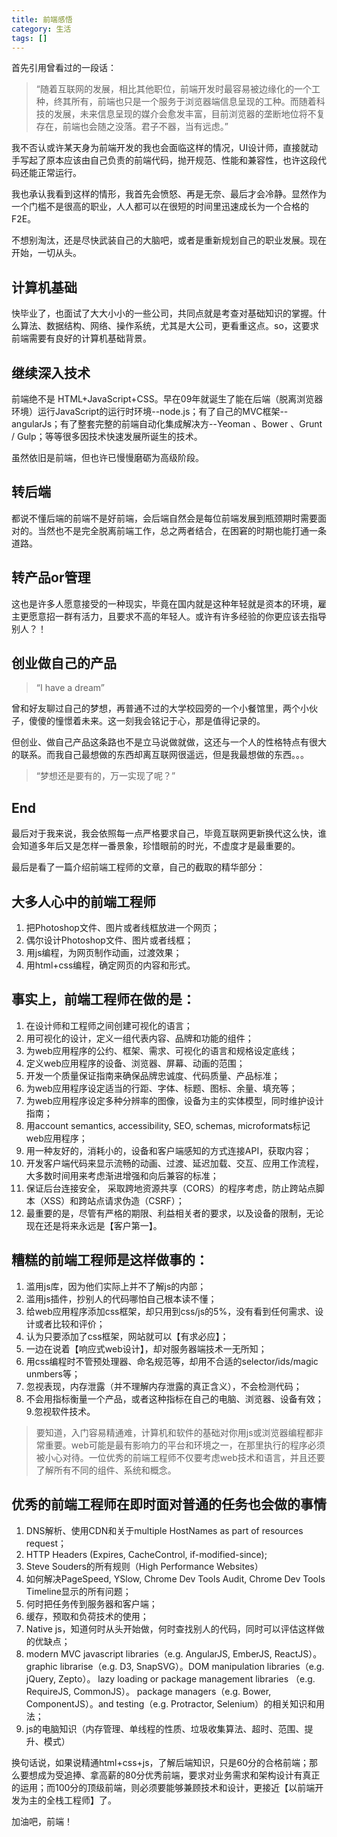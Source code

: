 ```yaml
---
title: 前端感悟
category: 生活
tags: []
---
```


首先引用曾看过的一段话：

> “随着互联网的发展，相比其他职位，前端开发时最容易被边缘化的一个工种，终其所有，前端也只是一个服务于浏览器端信息呈现的工种。而随着科技的发展，未来信息呈现的媒介会愈发丰富，目前浏览器的垄断地位将不复存在，前端也会随之没落。君子不器，当有远虑。”

我不否认或许某天身为前端开发的我也会面临这样的情况，UI设计师，直接就动手写起了原本应该由自己负责的前端代码，抛开规范、性能和兼容性，也许这段代码还能正常运行。

我也承认我看到这样的情形，我首先会愤怒、再是无奈、最后才会冷静。显然作为一个门槛不是很高的职业，人人都可以在很短的时间里迅速成长为一个合格的F2E。

不想别淘汰，还是尽快武装自己的大脑吧，或者是重新规划自己的职业发展。现在开始，一切从头。

## 计算机基础

快毕业了，也面试了大大小小的一些公司，共同点就是考查对基础知识的掌握。什么算法、数据结构、网络、操作系统，尤其是大公司，更看重这点。so，这要求前端需要有良好的计算机基础背景。

## 继续深入技术

前端绝不是 HTML+JavaScript+CSS。早在09年就诞生了能在后端（脱离浏览器环境）运行JavaScript的运行时环境--node.js；有了自己的MVC框架--angularJs；有了整套完整的前端自动化集成解决方--Yeoman 、Bower 、Grunt / Gulp；等等很多因技术快速发展所诞生的技术。

虽然依旧是前端，但也许已慢慢磨砺为高级阶段。

## 转后端

都说不懂后端的前端不是好前端，会后端自然会是每位前端发展到瓶颈期时需要面对的。当然也不是完全脱离前端工作，总之两者结合，在困窘的时期也能打通一条道路。

## 转产品or管理

这也是许多人愿意接受的一种现实，毕竟在国内就是这种年轻就是资本的环境，雇主更愿意招一群有活力，且要求不高的年轻人。或许有许多经验的你更应该去指导别人？！

## 创业做自己的产品

> “I have a dream”

曾和好友聊过自己的梦想，再普通不过的大学校园旁的一个小餐馆里，两个小伙子，傻傻的憧憬着未来。这一刻我会铭记于心，那是值得记录的。

但创业、做自己产品这条路也不是立马说做就做，这还与一个人的性格特点有很大的联系。而我自己最想做的东西却离互联网很遥远，但是我最想做的东西。。。

> “梦想还是要有的，万一实现了呢？”

## End

最后对于我来说，我会依照每一点严格要求自己，毕竟互联网更新换代这么快，谁会知道多年后又是怎样一番景象，珍惜眼前的时光，不虚度才是最重要的。

最后是看了一篇介绍前端工程师的文章，自己的截取的精华部分：

## 大多人心中的前端工程师

1. 把Photoshop文件、图片或者线框放进一个网页；
2. 偶尔设计Photoshop文件、图片或者线框；
3. 用js编程，为网页制作动画，过渡效果；
4. 用html+css编程，确定网页的内容和形式。

## 事实上，前端工程师在做的是：

1. 在设计师和工程师之间创建可视化的语言；
2. 用可视化的设计，定义一组代表内容、品牌和功能的组件；
3. 为web应用程序的公约、框架、需求、可视化的语言和规格设定底线；
4. 定义web应用程序的设备、浏览器、屏幕、动画的范围；
5. 开发一个质量保证指南来确保品牌忠诚度、代码质量、产品标准；
6. 为web应用程序设定适当的行距、字体、标题、图标、余量、填充等；
7. 为web应用程序设定多种分辨率的图像，设备为主的实体模型，同时维护设计指南；
8. 用account semantics, accessibility, SEO, schemas, microformats标记web应用程序；
9. 用一种友好的，消耗小的，设备和客户端感知的方式连接API，获取内容；
10. 开发客户端代码来显示流畅的动画、过渡、延迟加载、交互、应用工作流程，大多数时间用来考虑渐进增强和向后兼容的标准；
11. 保证后台连接安全， 采取跨地资源共享（CORS）的程序考虑，防止跨站点脚本（XSS）和跨站点请求伪造（CSRF）；
12. 最重要的是，尽管有严格的期限、利益相关者的要求，以及设备的限制，无论现在还是将来永远是【客户第一】。

## 糟糕的前端工程师是这样做事的：

1. 滥用js库，因为他们实际上并不了解js的内部；
2. 滥用js插件，抄别人的代码哪怕自己根本读不懂；
3. 给web应用程序添加css框架，却只用到css/js的5%，没有看到任何需求、设计或者比较和评价；
4. 认为只要添加了css框架，网站就可以【有求必应】；
5. 一边在说着【响应式web设计】，却对服务器端技术一无所知；
6. 用css编程时不管预处理器、命名规范等，却用不合适的selector/ids/magic unmbers等；
7. 忽视表现，内存泄露（并不理解内存泄露的真正含义），不会检测代码；
8. 不会用指标衡量一个产品，或者这种指标在自己的电脑、浏览器、设备有效；
9.忽视软件技术。

> 要知道，入门容易精通难，计算机和软件的基础对你用js或浏览器编程都非常重要。web可能是最有影响力的平台和环境之一，在那里执行的程序必须被小心对待。一位优秀的前端工程师不仅要考虑web技术和语言，并且还要了解所有不同的组件、系统和概念。

## 优秀的前端工程师在即时面对普通的任务也会做的事情

1. DNS解析、使用CDN和关于multiple HostNames as part of resources request；
2. HTTP Headers (Expires, CacheControl, if-modified-since);
3. Steve Souders的所有规则（High Performance Websites）
4. 如何解决PageSpeed, YSlow, Chrome Dev Tools Audit, Chrome Dev Tools Timeline显示的所有问题；
5. 何时把任务传到服务器和客户端；
6. 缓存，预取和负荷技术的使用；
7. Native js，知道何时从头开始做，何时查找别人的代码，同时可以评估这样做的优缺点；
8. modern MVC javascript libraries（e.g. AngularJS, EmberJS, ReactJS）。graphic librarise（e.g. D3, SnapSVG）。DOM manipulation libraries（e.g. jQuery, Zepto）。 lazy loading or package management libraries （e.g. RequireJS, CommonJS）。 package managers（e.g. Bower, ComponentJS）。and testing（e.g. Protractor, Selenium）的相关知识和用法；
10. js的电脑知识（内存管理、单线程的性质、垃圾收集算法、超时、范围、提升、模式）

换句话说，如果说精通html+css+js，了解后端知识，只是60分的合格前端；那么要想成为受追捧、拿高薪的80分优秀前端，要求对业务需求和架构设计有真正的运用；而100分的顶级前端，则必须要能够兼顾技术和设计，更接近【以前端开发为主的全栈工程师】了。

加油吧，前端！